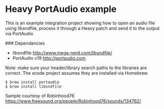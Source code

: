 # Heavy PortAudio example

This is an example integration project showing how to open an audio file using libsndfile, process it through a Heavy patch and send it to the output via PortAudio 
 
### Dependencies

* libsndfile http://www.mega-nerd.com/libsndfile/
* PortAudio v19 http://portaudio.com

Note: make sure your header/library search paths to the libraries are correct. The xcode project assumes they are installed via Homebrew

```
$ brew install portaudio
$ brew install libsndfile
```


Sample courtesy of Robinhood76 https://www.freesound.org/people/Robinhood76/sounds/134762/